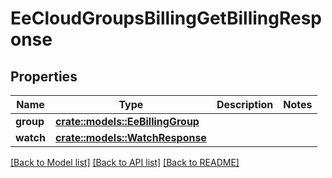 # EeCloudGroupsBillingGetBillingResponse

## Properties

Name | Type | Description | Notes
------------ | ------------- | ------------- | -------------
**group** | [**crate::models::EeBillingGroup**](EeBillingGroup.md) |  | 
**watch** | [**crate::models::WatchResponse**](WatchResponse.md) |  | 

[[Back to Model list]](../README.md#documentation-for-models) [[Back to API list]](../README.md#documentation-for-api-endpoints) [[Back to README]](../README.md)


